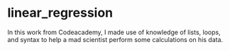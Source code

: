 # linear_regression

In this work from Codeacademy, I made use of knowledge of lists, loops, and syntax to help a mad scientist perform some calculations on his data.
